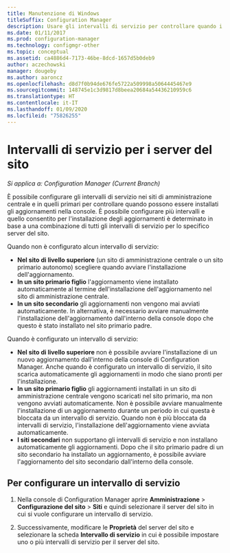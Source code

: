 ```yaml
---
title: Manutenzione di Windows
titleSuffix: Configuration Manager
description: Usare gli intervalli di servizio per controllare quando i siti Configuration Manager installano gli aggiornamenti.
ms.date: 01/11/2017
ms.prod: configuration-manager
ms.technology: configmgr-other
ms.topic: conceptual
ms.assetid: ca4886d4-7173-46be-8dcd-1657d5b0deb9
author: aczechowski
manager: dougeby
ms.author: aaroncz
ms.openlocfilehash: d8d7f0b94de676fe5722a509998a5064445467e9
ms.sourcegitcommit: 148745e1c3d9817d8beea20684a54436210959c6
ms.translationtype: HT
ms.contentlocale: it-IT
ms.lasthandoff: 01/09/2020
ms.locfileid: "75826255"
---
```

#  <a name="service-windows-for-site-servers"></a>Intervalli di servizio per i server del sito

*Si applica a: Configuration Manager (Current Branch)*

È possibile configurare gli intervalli di servizio nei siti di amministrazione centrale e in quelli primari per controllare quando possono essere installati gli aggiornamenti nella console.  È possibile configurare più intervalli e quello consentito per l'installazione degli aggiornamenti è determinato in base a una combinazione di tutti gli intervalli di servizio per lo specifico server del sito.

Quando non è configurato alcun intervallo di servizio:
- **Nel sito di livello superiore** (un sito di amministrazione centrale o un sito primario autonomo) scegliere quando avviare l'installazione dell'aggiornamento.
- **In un sito primario figlio** l'aggiornamento viene installato automaticamente al termine dell'installazione dell'aggiornamento nel sito di amministrazione centrale.
- **In un sito secondario** gli aggiornamenti non vengono mai avviati automaticamente. In alternativa, è necessario avviare manualmente l'installazione dell'aggiornamento dall'interno della console dopo che questo è stato installato nel sito primario padre.

Quando è configurato un intervallo di servizio:
- **Nel sito di livello superiore** non è possibile avviare l'installazione di un nuovo aggiornamento dall'interno della console di Configuration Manager. Anche quando è configurato un intervallo di servizio, il sito scarica automaticamente gli aggiornamenti in modo che siano pronti per l'installazione.  
- **In un sito primario figlio** gli aggiornamenti installati in un sito di amministrazione centrale vengono scaricati nel sito primario, ma non vengono avviati automaticamente. Non è possibile avviare manualmente l'installazione di un aggiornamento durante un periodo in cui questa è bloccata da un intervallo di servizio. Quando non è più bloccata da intervalli di servizio, l'installazione dell'aggiornamento viene avviata automaticamente.
- **I siti secondari** non supportano gli intervalli di servizio e non installano automaticamente gli aggiornamenti. Dopo che il sito primario padre di un sito secondario ha installato un aggiornamento, è possibile avviare l'aggiornamento del sito secondario dall'interno della console.

## <a name="to-configure-a-service-window"></a>Per configurare un intervallo di servizio

1.  Nella console di Configuration Manager aprire **Amministrazione** > **Configurazione del sito** > **Siti** e quindi selezionare il server del sito in cui si vuole configurare un intervallo di servizio.  

2.  Successivamente, modificare le **Proprietà** del server del sito e selezionare la scheda **Intervallo di servizio** in cui è possibile impostare uno o più intervalli di servizio per il server del sito.  
